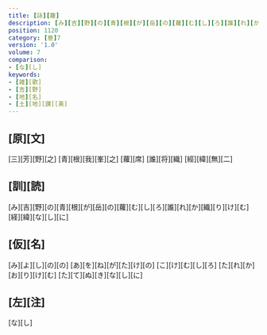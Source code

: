 ```yaml
---
title: [詠][蘿]
description: [み][吉][野][の][青][根][が][岳][の][蘿][む][し][ろ][誰][れ][か][織][り][け][む][経][緯][な][し][に]
position: 1120
category: [巻]7
version: '1.0'
volume: 7
comparison:
- [な][し]
keywords:
- [雑][歌]
- [吉][野]
- [地][名]
- [土][地][讃][美]
---
```


## [原][文]

[三][芳][野][之] [青][根][我][峯][之] [蘿][席] [誰][将][織] [經][緯][無][二]

## [訓][読]

[み][吉][野][の][青][根][が][岳][の][蘿][む][し][ろ][誰][れ][か][織][り][け][む][経][緯][な][し][に]

## [仮][名]

[み][よ][し][の][の] [あ][を][ね][が][た][け][の] [こ][け][む][し][ろ] [た][れ][か][お][り][け][む] [た][て][ぬ][き][な][し][に]

## [左][注]

[な][し]
